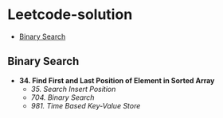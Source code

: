# Leetcode-solution
* [Binary Search](#BinarySearch)

## <a name="BinarySearch"> Binary Search </a>

* **34. Find First and Last Position of Element in Sorted Array**
    * *35. Search Insert Position*
    * *704. Binary Search*
    * *981. Time Based Key-Value Store*



